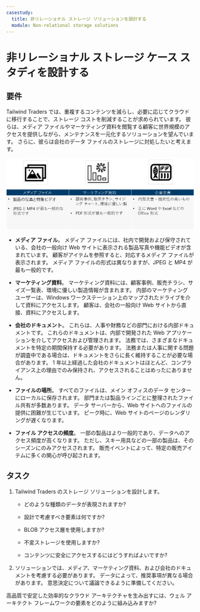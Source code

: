 ```yaml
---
casestudy:
  title: 非リレーショナル ストレージ ソリューションを設計する
  module: Non-relational storage solutions
---
```

# <a name="design-non-relational-storage-case-study"></a>非リレーショナル ストレージ ケース スタディを設計する

## <a name="requirements"></a>要件

Tailwind Traders では、重複するコンテンツを減らし、必要に応じてクラウドに移行することで、ストレージ コストを削減することが求められています。 彼らは、メディア ファイルやマーケティング資料を閲覧する顧客に世界規模のアクセスを提供しながら、メンテナンスを一元化するソリューションを望んでいます。 さらに、彼らは会社のデータ ファイルのストレージに対処したいと考えます。 

![非リレーショナル ストレージ アーキテクチャ](media/Nonrelational%20storage.png)

 

* **メディア ファイル**。 メディア ファイルには、社内で開発および保守されている、会社の一般向け Web サイトに表示される製品写真や機能ビデオが含まれています。 顧客がアイテムを参照すると、対応するメディア ファイルが表示されます。 メディア ファイルの形式は異なりますが、JPEG と MP4 が最も一般的です。 

* **マーケティング資料**。 マーケティング資料には、顧客事例、販売チラシ、サイズ一覧表、環境に優しい製造情報が含まれます。 内部のマーケティング ユーザーは、Windows ワークステーション上のマップされたドライブを介して資料にアクセスします。 顧客は、会社の一般向け Web サイトから直接、資料にアクセスします。

* **会社のドキュメント**。 これらは、人事や財務などの部門における内部ドキュメントです。 これらのドキュメントは、内部で開発された Web アプリケーションを介してアクセスおよび管理されます。 法務では、さまざまなドキュメントを特定の期間保持する必要があります。 法務または人事に関する問題が調査中である場合は、ドキュメントをさらに長く維持することが必要な場合があります。 1 年以上経過した会社のドキュメントはほとんど、コンプライアンス上の理由でのみ保持され、アクセスされることはめったにありません。

* **ファイルの場所**。 すべてのファイルは、メイン オフィスのデータ センターにローカルに保存されます。 部門または製品ラインごとに整理されたファイル共有が多数あります。 データ サーバーから、Web サイトへのファイルの提供に困難が生じています。 ピーク時に、Web サイトのページのレンダリングが遅くなります。 

* **ファイル アクセスの頻度**。 一部の製品はより一般的であり、データへのアクセス頻度が高くなります。 ただし、スキー用具などの一部の製品は、そのシーズンにのみアクセスされます。 販売イベントによって、特定の販売アイテムに多くの関心が呼び起されます。 

## <a name="tasks"></a>タスク

1. Tailwind Traders のストレージ ソリューションを設計します。 

      * どのような種類のデータが表現されますか? 

      * 設計で考慮すべき要素は何ですか?

      * BLOB アクセス層を使用しますか?

      * 不変ストレージを使用しますか?

      * コンテンツに安全にアクセスするにはどうすればよいですか?

2.  ソリューションでは、メディア、マーケティング資料、および会社のドキュメントを考慮する必要があります。 データによって、推奨事項が異なる場合があります。 意思決定について議論できるように準備してください。 

高品質で安定した効率的なクラウド アーキテクチャを生み出すには、ウェル アーキテクト フレームワークの要素をどのように組み込みますか?
